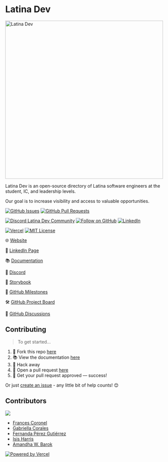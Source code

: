 # Latina Dev

<img alt="Latina Dev" src="https://i.imgur.com/F74wg60.png" width="500" />

Latina Dev is an open-source directory of Latina software engineers at the student, IC, and leadership levels.

Our goal is to increase visibility and access to valuable opportunities.

[![GitHub Issues](https://img.shields.io/github/issues/Latina-Dev/latina-dev.svg?style=for-the-badge)](https://github.com/Latina-Dev/latina-dev/issues) [![GitHub Pull Requests](https://img.shields.io/github/issues-pr/Latina-Dev/latina-dev.svg?style=for-the-badge)](https://github.com/Latina-Dev/latina-dev/pulls)

[![Discord Latina Dev Community](https://dcbadge.vercel.app/api/server/xzHDhxsQAQ)](https://discord.gg/xzHDhxsQAQ) [![Follow on GitHub](https://img.shields.io/github/followers/Latina-Dev?logo=github&style=for-the-badge&color=black)](https://github.com/Latina-Dev?tab=followers) [![LinkedIn](https://img.shields.io/badge/-LinkedIn-0e76a8?style=for-the-badge&logo=Linkedin&logoColor=white)](https://linkedin.com/company/latina-dev)

[![Vercel](https://therealsujitk-vercel-badge.vercel.app/?app=Latina-Dev&style=for-the-badge)](https://vercel.com/latina-dev/latina-dev) [![MIT License](https://img.shields.io/github/license/Latina-Dev/latina-dev.svg?style=for-the-badge)](http://badges.mit-license.org)

🌐 [Website](https://latina.dev)

💼 [LinkedIn Page](https://linkedin.com/company/latina-dev)

📚 [Documentation](https://docs.latina.dev)

👾 [Discord](https://discord.gg/xzHDhxsQAQ)

🎨 [Storybook](https://www.chromatic.com/library?appId=6472ce8643c60096810af8c0)

🎯 [GitHub Milestones](https://github.com/Latina-Dev/latina-dev/milestones)

🛠️ [GitHub Project Board](https://github.com/orgs/Latina-Dev/projects/1)

💬 [GitHub Discussions](https://github.com/orgs/Latina-Dev/discussions)

## Contributing

> To get started...

1. 🍴 Fork this repo [here](https://github.com/Latina-Dev/latina-dev/fork)
2. 📚 View the documentation [here](https://docs.latina.dev)
3. 🔨 Hack away
4. 🔧 Open a pull request [here](https://github.com/Latina-Dev/latina-dev/compare)
5. 🎉 Get your pull request approved — success!

Or just [create an issue](https://github.com/Latina-Dev/latina-dev/issues/new/choose) - any little bit of help counts! 😊

## Contributors

<a href="https://github.com/Latina-Dev/latina-dev/graphs/contributors">
  <img src="https://contrib.rocks/image?repo=Latina-Dev/latina-dev" />
</a>

- [Frances Coronel](https://github.com/FrancesCoronel)
- [Gabriella Corales](https://github.com/EllaCodes4)
- [Fernanda Pérez Gutiérrez](https://github.com/fernperezg97)
- [Isis Harris](https://github.com/latinadeveloper)
- [Amandha W. Barok](https://github.com/amandhawb)

[![Powered by Vercel](https://latina.dev/img/logos/vercel.svg "Vercel")](https://vercel.com?utm_source=latina-dev&utm_campaign=oss)
